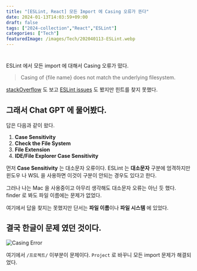 ```yaml
---
title: "[ESLint, React] 모든 Import 에 Casing 오류가 뜬다"
date: 2024-01-13T14:03:59+09:00
draft: false
tags: ["2024-collection","React","ESLint"]
categories: ["Tech"]
featuredImage: /images/Tech/202040113-ESLint.webp
---
```


#
ESLint 에서 모든 import 에 대해서 Casing 오류가 떴다.
> Casing of {file name} does not match the underlying filesystem.

[stackOverflow](https://stackoverflow.com/questions/63254383/casing-of-types-does-not-match-the-underlying-filesystem) 도 보고 [ESLint issues](https://github.com/microsoft/vscode-eslint/issues/1130) 도 봤지만 힌트를 찾지 못했다.

## 그래서 **Chat GPT** 에 물어봤다.

답은 다음과 같이 왔다.
1. **Case Sensitivity**
2. **Check the File System**
3. **File Extension**
4. **IDE/File Explorer Case Sensitivity**

먼저 **Case Sensitivity** 는 대소문자 오류이다. ESLint 는 **대소문자** 구분에 엄격하지만 윈도우 나 WSL 을 사용하면 이것이 구분이 안되는 경우도 있다고 한다.

그러나 나는 Mac 을 사용중이고 아무리 생각해도 대소문자 오류는 아닌 듯 했다. finder 로 봐도 파일 이름에는 문제가 없었다.

여기에서 답을 찾지는 못했지만 단서는 **파일 이름**이나 **파일 시스템** 에 있었다. 

## 결국 한글이 문제 였던 것이다.

![Casing Error](/images/Tech/20240113-1.png "{width: 100%}")  

여기에서 `/프로젝트/` 이부분이 문제이다. `Project` 로 바꾸니 모든 import 문제가 해결되었다.
